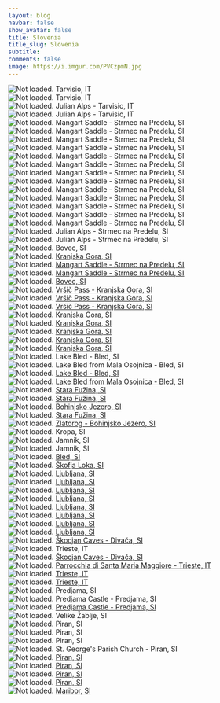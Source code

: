 ```yaml
---
layout: blog
navbar: false
show_avatar: false
title: Slovenia
title_slug: Slovenia
subtitle: 
comments: false
image: https://i.imgur.com/PVCzpmN.jpg
---
```


<div class="img-container">
  <img src="https://i.imgur.com/ABnf1nS.jpg" alt="Not loaded." class="center-block">
  <a  target="_blank">
    <span class="img-caption-corner" style="display: inline;">Tarvisio, IT</span>
  </a>  
</div> 


<div class="img-container">
  <img src="https://i.imgur.com/qyqShKq.jpg" alt="Not loaded." class="center-block">
  <a  target="_blank">
    <span class="img-caption-corner" style="display: inline;">Tarvisio, IT</span>
  </a>  
</div> 


<div class="img-container">
  <img src="https://i.imgur.com/9n5tJei.jpg" alt="Not loaded." class="center-block">
  <a  target="_blank">
    <span class="img-caption-corner" style="display: inline;">Julian Alps - Tarvisio, IT</span>
  </a>  
</div> 


<div class="img-container">
  <img src="https://i.imgur.com/w9Kp6RC.jpg" alt="Not loaded." class="center-block">
  <a  target="_blank">
    <span class="img-caption-corner" style="display: inline;">Julian Alps - Tarvisio, IT</span>
  </a>  
</div> 


<div class="img-container">
  <img src="https://i.imgur.com/wJVbFhr.jpg" alt="Not loaded." class="center-block">
  <a  target="_blank">
    <span class="img-caption-corner" style="display: inline;">Mangart Saddle - Strmec na Predelu, SI</span>
  </a>  
</div> 


<div class="img-container">
  <img src="https://i.imgur.com/P51PfDS.jpg" alt="Not loaded." class="center-block">
  <a  target="_blank">
    <span class="img-caption-corner" style="display: inline;">Mangart Saddle - Strmec na Predelu, SI</span>
  </a>  
</div> 


<div class="img-container">
  <img src="https://i.imgur.com/NAlmwVV.jpg" alt="Not loaded." class="center-block">
  <a  target="_blank">
    <span class="img-caption-corner" style="display: inline;">Mangart Saddle - Strmec na Predelu, SI</span>
  </a>  
</div> 


<div class="img-container">
  <img src="https://i.imgur.com/PVCzpmN.jpg" alt="Not loaded." class="center-block">
  <a  target="_blank">
    <span class="img-caption-corner" style="display: inline;">Mangart Saddle - Strmec na Predelu, SI</span>
  </a>  
</div> 


<div class="img-container">
  <img src="https://i.imgur.com/OZ9aqd2.jpg" alt="Not loaded." class="center-block">
  <a  target="_blank">
    <span class="img-caption-corner" style="display: inline;">Mangart Saddle - Strmec na Predelu, SI</span>
  </a>  
</div> 


<div class="img-container">
  <img src="https://i.imgur.com/AYpZQvJ.jpg" alt="Not loaded." class="center-block">
  <a  target="_blank">
    <span class="img-caption-corner" style="display: inline;">Mangart Saddle - Strmec na Predelu, SI</span>
  </a>  
</div> 


<div class="img-container">
  <img src="https://i.imgur.com/YsXs036.jpg" alt="Not loaded." class="center-block">
  <a  target="_blank">
    <span class="img-caption-corner" style="display: inline;">Mangart Saddle - Strmec na Predelu, SI</span>
  </a>  
</div> 


<div class="img-container">
  <img src="https://i.imgur.com/56jvNq8.jpg" alt="Not loaded." class="center-block">
  <a  target="_blank">
    <span class="img-caption-corner" style="display: inline;">Mangart Saddle - Strmec na Predelu, SI</span>
  </a>  
</div> 


<div class="img-container">
  <img src="https://i.imgur.com/CSXE7nQ.jpg" alt="Not loaded." class="center-block">
  <a  target="_blank">
    <span class="img-caption-corner" style="display: inline;">Mangart Saddle - Strmec na Predelu, SI</span>
  </a>  
</div> 


<div class="img-container">
  <img src="https://i.imgur.com/ZIXceuU.jpg" alt="Not loaded." class="center-block">
  <a  target="_blank">
    <span class="img-caption-corner" style="display: inline;">Mangart Saddle - Strmec na Predelu, SI</span>
  </a>  
</div> 


<div class="img-container">
  <img src="https://i.imgur.com/OIhDMBN.jpg" alt="Not loaded." class="center-block">
  <a  target="_blank">
    <span class="img-caption-corner" style="display: inline;">Mangart Saddle - Strmec na Predelu, SI</span>
  </a>  
</div> 


<div class="img-container">
  <img src="https://i.imgur.com/0abBgid.jpg" alt="Not loaded." class="center-block">
  <a  target="_blank">
    <span class="img-caption-corner" style="display: inline;">Mangart Saddle - Strmec na Predelu, SI</span>
  </a>  
</div> 


<div class="img-container">
  <img src="https://i.imgur.com/klHt1FI.jpg" alt="Not loaded." class="center-block">
  <a  target="_blank">
    <span class="img-caption-corner" style="display: inline;">Mangart Saddle - Strmec na Predelu, SI</span>
  </a>  
</div> 


<div class="img-container">
  <img src="https://i.imgur.com/kOzus12.jpg" alt="Not loaded." class="center-block">
  <a  target="_blank">
    <span class="img-caption-corner" style="display: inline;">Julian Alps - Strmec na Predelu, SI</span>
  </a>  
</div> 


<div class="img-container">
  <img src="https://i.imgur.com/hu1JGJc.jpg" alt="Not loaded." class="center-block">
  <a  target="_blank">
    <span class="img-caption-corner" style="display: inline;">Julian Alps - Strmec na Predelu, SI</span>
  </a>  
</div> 


<div class="img-container">
  <img src="https://i.imgur.com/cOcvzEU.jpg" alt="Not loaded." class="center-block">
  <a  target="_blank">
    <span class="img-caption-corner" style="display: inline;">Bovec, SI</span>
  </a>  
</div> 


<div class="img-container">
  <img src="https://i.imgur.com/DdpFWhE.jpg" alt="Not loaded." class="center-block">
  <a href="https://www.google.com/maps/search/?api=1&query=47.3326271,13.1346752" target="_blank">
    <span class="img-caption-corner" style="display: inline;">Kranjska Gora, SI</span>
  </a>  
</div> 


<div class="img-container">
  <img src="https://i.imgur.com/f9nPGyk.jpg" alt="Not loaded." class="center-block">
  <a href="https://www.google.com/maps/search/?api=1&query=46.4322861,-13.6393389" target="_blank">
    <span class="img-caption-corner" style="display: inline;">Mangart Saddle - Strmec na Predelu, SI</span>
  </a>  
</div> 


<div class="img-container">
  <img src="https://i.imgur.com/3CYwUOX.jpg" alt="Not loaded." class="center-block">
  <a href="https://www.google.com/maps/search/?api=1&query=46.4321889,-13.6394639" target="_blank">
    <span class="img-caption-corner" style="display: inline;">Mangart Saddle - Strmec na Predelu, SI</span>
  </a>  
</div> 


<div class="img-container">
  <img src="https://i.imgur.com/Kwwfzc5.jpg" alt="Not loaded." class="center-block">
  <a href="https://www.google.com/maps/search/?api=1&query=46.3314583,-13.5484583" target="_blank">
    <span class="img-caption-corner" style="display: inline;">Bovec, SI</span>
  </a>  
</div> 


<div class="img-container">
  <img src="https://i.imgur.com/GAu2Zpz.jpg" alt="Not loaded." class="center-block">
  <a href="https://www.google.com/maps/search/?api=1&query=46.4330556,-13.7434500" target="_blank">
    <span class="img-caption-corner" style="display: inline;">Vršič Pass - Kranjska Gora, SI</span>
  </a>  
</div> 


<div class="img-container">
  <img src="https://i.imgur.com/UMdVBEu.jpg" alt="Not loaded." class="center-block">
  <a href="https://www.google.com/maps/search/?api=1&query=46.4329083,-13.7437861" target="_blank">
    <span class="img-caption-corner" style="display: inline;">Vršič Pass - Kranjska Gora, SI</span>
  </a>  
</div> 


<div class="img-container">
  <img src="https://i.imgur.com/OFT1Q5r.jpg" alt="Not loaded." class="center-block">
  <a href="https://www.google.com/maps/search/?api=1&query=46.4391861,-13.7516278" target="_blank">
    <span class="img-caption-corner" style="display: inline;">Vršič Pass - Kranjska Gora, SI</span>
  </a>  
</div> 


<div class="img-container">
  <img src="https://i.imgur.com/4AITINz.jpg" alt="Not loaded." class="center-block">
  <a href="https://www.google.com/maps/search/?api=1&query=46.4750333,-13.7821028" target="_blank">
    <span class="img-caption-corner" style="display: inline;">Kranjska Gora, SI</span>
  </a>  
</div> 


<div class="img-container">
  <img src="https://i.imgur.com/DtwAHoX.jpg" alt="Not loaded." class="center-block">
  <a href="https://www.google.com/maps/search/?api=1&query=46.4752889,-13.7829444" target="_blank">
    <span class="img-caption-corner" style="display: inline;">Kranjska Gora, SI</span>
  </a>  
</div> 


<div class="img-container">
  <img src="https://i.imgur.com/ldbMUWq.jpg" alt="Not loaded." class="center-block">
  <a href="https://www.google.com/maps/search/?api=1&query=46.4753333,-13.7828472" target="_blank">
    <span class="img-caption-corner" style="display: inline;">Kranjska Gora, SI</span>
  </a>  
</div> 


<div class="img-container">
  <img src="https://i.imgur.com/8bzojp0.jpg" alt="Not loaded." class="center-block">
  <a href="https://www.google.com/maps/search/?api=1&query=46.4843167,-13.7849389" target="_blank">
    <span class="img-caption-corner" style="display: inline;">Kranjska Gora, SI</span>
  </a>  
</div> 


<div class="img-container">
  <img src="https://i.imgur.com/2GG411k.jpg" alt="Not loaded." class="center-block">
  <a href="https://www.google.com/maps/search/?api=1&query=46.4843778,-13.7833639" target="_blank">
    <span class="img-caption-corner" style="display: inline;">Kranjska Gora, SI</span>
  </a>  
</div> 


<div class="img-container">
  <img src="https://i.imgur.com/U8Wx2wG.jpg" alt="Not loaded." class="center-block">
  <a  target="_blank">
    <span class="img-caption-corner" style="display: inline;">Lake Bled - Bled, SI</span>
  </a>  
</div> 


<div class="img-container">
  <img src="https://i.imgur.com/n8Tu3lq.jpg" alt="Not loaded." class="center-block">
  <a  target="_blank">
    <span class="img-caption-corner" style="display: inline;">Lake Bled from Mala Osojnica - Bled, SI</span>
  </a>  
</div> 


<div class="img-container">
  <img src="https://i.imgur.com/WTC4CYl.jpg" alt="Not loaded." class="center-block">
  <a href="https://www.google.com/maps/search/?api=1&query=46.3586167,-14.0871639" target="_blank">
    <span class="img-caption-corner" style="display: inline;">Lake Bled - Bled, SI</span>
  </a>  
</div> 


<div class="img-container">
  <img src="https://i.imgur.com/AEoP9N9.jpg" alt="Not loaded." class="center-block">
  <a href="https://www.google.com/maps/search/?api=1&query=46.3581000,-14.0830111" target="_blank">
    <span class="img-caption-corner" style="display: inline;">Lake Bled from Mala Osojnica - Bled, SI</span>
  </a>  
</div> 


<div class="img-container">
  <img src="https://i.imgur.com/0hjMYLe.jpg" alt="Not loaded." class="center-block">
  <a href="https://www.google.com/maps/search/?api=1&query=46.3156167,-13.8825306" target="_blank">
    <span class="img-caption-corner" style="display: inline;">Stara Fužina, SI</span>
  </a>  
</div> 


<div class="img-container">
  <img src="https://i.imgur.com/H69pJlE.jpg" alt="Not loaded." class="center-block">
  <a href="https://www.google.com/maps/search/?api=1&query=46.3203306,-13.8852861" target="_blank">
    <span class="img-caption-corner" style="display: inline;">Stara Fužina, SI</span>
  </a>  
</div> 


<div class="img-container">
  <img src="https://i.imgur.com/GlWGHcu.jpg" alt="Not loaded." class="center-block">
  <a href="https://www.google.com/maps/search/?api=1&query=46.3304444,-13.8757333" target="_blank">
    <span class="img-caption-corner" style="display: inline;">Bohinjsko Jezero, SI</span>
  </a>  
</div> 


<div class="img-container">
  <img src="https://i.imgur.com/0EwVVjM.jpg" alt="Not loaded." class="center-block">
  <a href="https://www.google.com/maps/search/?api=1&query=46.3016194,-13.8855361" target="_blank">
    <span class="img-caption-corner" style="display: inline;">Stara Fužina, SI</span>
  </a>  
</div> 


<div class="img-container">
  <img src="https://i.imgur.com/Ifh69MN.jpg" alt="Not loaded." class="center-block">
  <a href="https://www.google.com/maps/search/?api=1&query=46.2773694,-13.8843333" target="_blank">
    <span class="img-caption-corner" style="display: inline;">Zlatorog - Bohinjsko Jezero, SI</span>
  </a>  
</div> 


<div class="img-container">
  <img src="https://i.imgur.com/E5LXX49.jpg" alt="Not loaded." class="center-block">
  <a  target="_blank">
    <span class="img-caption-corner" style="display: inline;">Kropa, SI</span>
  </a>  
</div> 


<div class="img-container">
  <img src="https://i.imgur.com/8aF9Huf.jpg" alt="Not loaded." class="center-block">
  <a  target="_blank">
    <span class="img-caption-corner" style="display: inline;">Jamnik, SI</span>
  </a>  
</div> 


<div class="img-container">
  <img src="https://i.imgur.com/hdO10jH.jpg" alt="Not loaded." class="center-block">
  <a  target="_blank">
    <span class="img-caption-corner" style="display: inline;">Jamnik, SI</span>
  </a>  
</div> 


<div class="img-container">
  <img src="https://i.imgur.com/TLIxQr1.jpg" alt="Not loaded." class="center-block">
  <a href="https://www.google.com/maps/search/?api=1&query=46.3702083,-14.1243333" target="_blank">
    <span class="img-caption-corner" style="display: inline;">Bled, SI</span>
  </a>  
</div> 


<div class="img-container">
  <img src="https://i.imgur.com/8d0JKTc.jpg" alt="Not loaded." class="center-block">
  <a href="https://www.google.com/maps/search/?api=1&query=46.1664694,-14.3062472" target="_blank">
    <span class="img-caption-corner" style="display: inline;">Škofja Loka, SI</span>
  </a>  
</div> 


<div class="img-container">
  <img src="https://i.imgur.com/dLsOSpA.jpg" alt="Not loaded." class="center-block">
  <a href="https://www.google.com/maps/search/?api=1&query=46.0467028,-14.5067111" target="_blank">
    <span class="img-caption-corner" style="display: inline;">Ljubljana, SI</span>
  </a>  
</div> 


<div class="img-container">
  <img src="https://i.imgur.com/LBqoAOC.jpg" alt="Not loaded." class="center-block">
  <a href="https://www.google.com/maps/search/?api=1&query=46.0519139,-14.5093222" target="_blank">
    <span class="img-caption-corner" style="display: inline;">Ljubljana, SI</span>
  </a>  
</div> 


<div class="img-container">
  <img src="https://i.imgur.com/gegHA3F.jpg" alt="Not loaded." class="center-block">
  <a href="https://www.google.com/maps/search/?api=1&query=46.0518722,-14.5086750" target="_blank">
    <span class="img-caption-corner" style="display: inline;">Ljubljana, SI</span>
  </a>  
</div> 


<div class="img-container">
  <img src="https://i.imgur.com/4umToRW.jpg" alt="Not loaded." class="center-block">
  <a href="https://www.google.com/maps/search/?api=1&query=46.0517833,-14.5086917" target="_blank">
    <span class="img-caption-corner" style="display: inline;">Ljubljana, SI</span>
  </a>  
</div> 


<div class="img-container">
  <img src="https://i.imgur.com/y7eCvIV.jpg" alt="Not loaded." class="center-block">
  <a href="https://www.google.com/maps/search/?api=1&query=46.0518750,-14.5084722" target="_blank">
    <span class="img-caption-corner" style="display: inline;">Ljubljana, SI</span>
  </a>  
</div> 


<div class="img-container">
  <img src="https://i.imgur.com/ioOYY5s.jpg" alt="Not loaded." class="center-block">
  <a href="https://www.google.com/maps/search/?api=1&query=46.0510472,-14.5061389" target="_blank">
    <span class="img-caption-corner" style="display: inline;">Ljubljana, SI</span>
  </a>  
</div> 


<div class="img-container">
  <img src="https://i.imgur.com/RF0G8Qx.jpg" alt="Not loaded." class="center-block">
  <a href="https://www.google.com/maps/search/?api=1&query=46.0508806,-14.5063500" target="_blank">
    <span class="img-caption-corner" style="display: inline;">Ljubljana, SI</span>
  </a>  
</div> 


<div class="img-container">
  <img src="https://i.imgur.com/KkfwkrU.jpg" alt="Not loaded." class="center-block">
  <a href="https://www.google.com/maps/search/?api=1&query=46.0517528,-14.5086417" target="_blank">
    <span class="img-caption-corner" style="display: inline;">Ljubljana, SI</span>
  </a>  
</div> 


<div class="img-container">
  <img src="https://i.imgur.com/VcyPNyF.jpg" alt="Not loaded." class="center-block">
  <a href="https://www.google.com/maps/search/?api=1&query=45.6662222,13.9884766" target="_blank">
    <span class="img-caption-corner" style="display: inline;">Škocjan Caves - Divača, SI</span>
  </a>  
</div> 


<div class="img-container">
  <img src="https://i.imgur.com/ED5rPyx.jpg" alt="Not loaded." class="center-block">
  <a  target="_blank">
    <span class="img-caption-corner" style="display: inline;">Trieste, IT</span>
  </a>  
</div> 


<div class="img-container">
  <img src="https://i.imgur.com/W5gLzbb.jpg" alt="Not loaded." class="center-block">
  <a href="https://www.google.com/maps/search/?api=1&query=45.6656085,13.9904802" target="_blank">
    <span class="img-caption-corner" style="display: inline;">Škocjan Caves - Divača, SI</span>
  </a>  
</div> 


<div class="img-container">
  <img src="https://i.imgur.com/yaebrV0.jpg" alt="Not loaded." class="center-block">
  <a href="https://www.google.com/maps/search/?api=1&query=45.6720472,-13.7544639" target="_blank">
    <span class="img-caption-corner" style="display: inline;">Parrocchia di Santa Maria Maggiore - Trieste, IT</span>
  </a>  
</div> 


<div class="img-container">
  <img src="https://i.imgur.com/yOY2zz0.jpg" alt="Not loaded." class="center-block">
  <a href="https://www.google.com/maps/search/?api=1&query=45.6515528,-13.7672139" target="_blank">
    <span class="img-caption-corner" style="display: inline;">Trieste, IT</span>
  </a>  
</div> 


<div class="img-container">
  <img src="https://i.imgur.com/IjwABYq.jpg" alt="Not loaded." class="center-block">
  <a href="https://www.google.com/maps/search/?api=1&query=45.6502083,-13.7656222" target="_blank">
    <span class="img-caption-corner" style="display: inline;">Trieste, IT</span>
  </a>  
</div> 


<div class="img-container">
  <img src="https://i.imgur.com/aW9HSTe.jpg" alt="Not loaded." class="center-block">
  <a  target="_blank">
    <span class="img-caption-corner" style="display: inline;">Predjama, SI</span>
  </a>  
</div> 


<div class="img-container">
  <img src="https://i.imgur.com/ZpH0YxP.jpg" alt="Not loaded." class="center-block">
  <a  target="_blank">
    <span class="img-caption-corner" style="display: inline;">Predjama Castle - Predjama, SI</span>
  </a>  
</div> 


<div class="img-container">
  <img src="https://i.imgur.com/vCdJSH4.jpg" alt="Not loaded." class="center-block">
  <a href="https://www.google.com/maps/search/?api=1&query=45.7795167,14.2164597" target="_blank">
    <span class="img-caption-corner" style="display: inline;">Predjama Castle - Predjama, SI</span>
  </a>  
</div> 


<div class="img-container">
  <img src="https://i.imgur.com/w2Ivkbx.jpg" alt="Not loaded." class="center-block">
  <a  target="_blank">
    <span class="img-caption-corner" style="display: inline;">Velike Žablje, SI</span>
  </a>  
</div> 


<div class="img-container">
  <img src="https://i.imgur.com/lomGBKq.jpg" alt="Not loaded." class="center-block">
  <a  target="_blank">
    <span class="img-caption-corner" style="display: inline;">Piran, SI</span>
  </a>  
</div> 


<div class="img-container">
  <img src="https://i.imgur.com/WB2ls3u.jpg" alt="Not loaded." class="center-block">
  <a  target="_blank">
    <span class="img-caption-corner" style="display: inline;">Piran, SI</span>
  </a>  
</div> 


<div class="img-container">
  <img src="https://i.imgur.com/ykYe5jc.jpg" alt="Not loaded." class="center-block">
  <a  target="_blank">
    <span class="img-caption-corner" style="display: inline;">Piran, SI</span>
  </a>  
</div> 


<div class="img-container">
  <img src="https://i.imgur.com/Uy0rZgP.jpg" alt="Not loaded." class="center-block">
  <a  target="_blank">
    <span class="img-caption-corner" style="display: inline;">St. George&#x27;s Parish Church - Piran, SI</span>
  </a>  
</div> 


<div class="img-container">
  <img src="https://i.imgur.com/FcSCvDX.jpg" alt="Not loaded." class="center-block">
  <a href="https://www.google.com/maps/search/?api=1&query=45.5282528,-13.5685250" target="_blank">
    <span class="img-caption-corner" style="display: inline;">Piran, SI</span>
  </a>  
</div> 


<div class="img-container">
  <img src="https://i.imgur.com/f2vLIGl.jpg" alt="Not loaded." class="center-block">
  <a href="https://www.google.com/maps/search/?api=1&query=45.5289806,-13.5679722" target="_blank">
    <span class="img-caption-corner" style="display: inline;">Piran, SI</span>
  </a>  
</div> 


<div class="img-container">
  <img src="https://i.imgur.com/uZsXI4r.jpg" alt="Not loaded." class="center-block">
  <a href="https://www.google.com/maps/search/?api=1&query=45.5289639,-13.5653833" target="_blank">
    <span class="img-caption-corner" style="display: inline;">Piran, SI</span>
  </a>  
</div> 


<div class="img-container">
  <img src="https://i.imgur.com/qOnOonE.jpg" alt="Not loaded." class="center-block">
  <a href="https://www.google.com/maps/search/?api=1&query=45.5296583,-13.5679444" target="_blank">
    <span class="img-caption-corner" style="display: inline;">Piran, SI</span>
  </a>  
</div> 


<div class="img-container">
  <img src="https://i.imgur.com/5ZWcJuw.jpg" alt="Not loaded." class="center-block">
  <a href="https://www.google.com/maps/search/?api=1&query=46.5580889,-15.6449694" target="_blank">
    <span class="img-caption-corner" style="display: inline;">Maribor, SI</span>
  </a>  
</div> 

